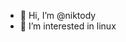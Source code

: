 - 👋 Hi, I’m @niktody
- 👀 I’m interested in linux

<!---
niktody/niktody is a ✨ special ✨ repository because its `README.md` (this file) appears on your GitHub profile.
You can click the Preview link to take a look at your changes.
--->

